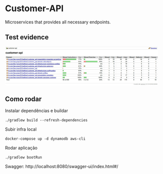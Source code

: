 # Customer-API

Microservices that provides all necessary endpoints.

## Test evidence

<img src="/tests.jpg">


## Como rodar

Instalar dependências e buildar
```
./gradlew build --refresh-dependencies
```

Subir infra local
```
docker-compose up -d dynamodb aws-cli
```

Rodar aplicação
```
./gradlew bootRun
```

Swagger: http://localhost:8080/swagger-ui/index.html#/
